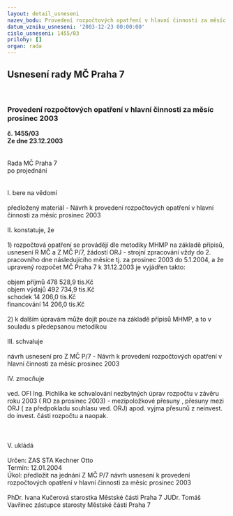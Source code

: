 ```yaml
---
layout: detail_usneseni
nazev_bodu: Provedení rozpočtových opatření v hlavní činnosti za měsíc prosinec 2003
datum_vzniku_usneseni: '2003-12-23 00:00:00'
cislo_usneseni: 1455/03
prilohy: []
organ: rada
---
```

<div id="ucUsn_pList" class="usn">
	<span><h2>Usnesení rady MČ Praha 7 </h2>
<br></span><div class="standBody">
<span><h3>Provedení rozpočtových opatření v hlavní činnosti za měsíc prosinec 2003</h3></span><div class="center">
		<strong>č. 1455/03</strong><br>
	</div>
<div class="center">
		<strong>Ze dne 23.12.2003</strong><br><br>
	</div>
<br>Rada MČ Praha 7<br>po projednání<br><br><br>I.	bere na vědomí<br><br> předložený materiál - Návrh k provedení rozpočtových opatření v hlavní činnosti za měsíc prosinec 2003<br><br>II.	konstatuje, že <br><br>1) rozpočtová opatření se provádějí dle metodiky MHMP na základě přípisů, usnesení R MČ a Z MČ P/7, žádostí ORJ  -  strojní zpracování vždy do 2. pracovního dne následujícího měsíce tj. za prosinec 2003 do 5.1.2004, a že upravený rozpočet MČ Praha 7  k 31.12.2003 je vyjádřen takto: <br>					<br>objem příjmů       	    478 528,9 tis.Kč<br>objem výdajů       	    492 734,9 tis.Kč<br>schodek               	      14 206,0 tis.Kč  <br>financování        	      14 206,0 tis.Kč<br>	                  <br>2) k dalším úpravám může dojít pouze na základě přípisů MHMP, a to v souladu s předepsanou metodikou<br><br>III. schvaluje <br><br>návrh usnesení pro Z MČ P/7 - Návrh k provedení rozpočtových opatření v hlavní činnosti za měsíc prosinec 2003<br><br>IV.	zmocňuje <br><br>ved. OFI Ing. Pichlíka  ke schvalování nezbytných úprav rozpočtu  v závěru roku 2003 ( RO za prosinec 2003) - mezipoložkové přesuny , přesuny mezi ORJ ( za předpokladu souhlasu  ved. ORJ) apod. vyjma přesunů z neinvest. do invest. části rozpočtu a naopak. <br> <br><br><br>V.  ukládá <br><br>Určen:	ZAS STA Kechner Otto<br>Termín: 12.01.2004<br>Úkol:	předložit na jednání Z MČ P/7 návrh usnesení k provedení rozpočtových opatření v hlavní činnosti za měsíc prosinec 2003<br>  	<br>PhDr. Ivana Kučerová starostka Městské části Praha 7	 JUDr. Tomáš Vavřinec zástupce starosty Městské části Praha 7<br>	<br><br>
</div>
</div>
